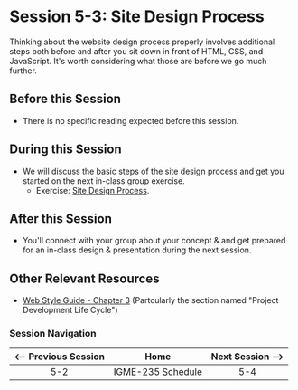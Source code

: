 # Session 5-3: Site Design Process

Thinking about the website design process properly involves additional steps both before and after you sit down in front of HTML, CSS, and JavaScript.  It's worth considering what those are before we go much further.

## Before this Session
- There is no specific reading expected before this session.

## During this Session
- We will discuss the basic steps of the site design process and get you started on the next in-class group exercise.
    - Exercise: [Site Design Process](../exercises/site-design.md).

## After this Session
- You'll connect with your group about your concept & and get prepared for an in-class design & presentation during the next session.

## Other Relevant Resources
- [Web Style Guide - Chapter 3](https://www.webstyleguide.com/3-process.html) (Partcularly the section named "Project Development Life Cycle")

### Session Navigation

| <-- Previous Session |               Home                  | Next Session --> |
|:--------------------:|:-----------------------------------:|:----------------:|
|  [5-2](5-2.md)       | [IGME-235 Schedule](../schedule.md) |   [5-4](5-4.md)  |
